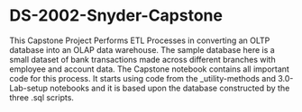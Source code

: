 # DS-2002-Snyder-Capstone

This Capstone Project Performs ETL Processes in converting an OLTP database into an OLAP data warehouse. The sample database here is a small dataset of bank transactions made across different branches with employee and account data. The Capstone notebook contains all important code for this process. It starts using code from the _utility-methods and 3.0-Lab-setup notebooks and it is based upon the database constructed by the three .sql scripts.

